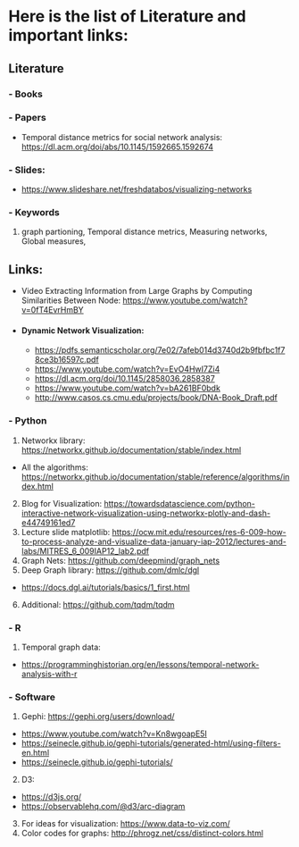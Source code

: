 # Here is the list of Literature and important links:

## Literature

### - Books

### - Papers

* Temporal distance metrics for social network analysis: https://dl.acm.org/doi/abs/10.1145/1592665.1592674

### - Slides:
  * https://www.slideshare.net/freshdatabos/visualizing-networks

### - Keywords
1. graph partioning, Temporal distance metrics, Measuring networks, Global measures,

## Links:
 * Video Extracting Information from Large Graphs by Computing Similarities Between Node: https://www.youtube.com/watch?v=0fT4EvrHmBY

* #### Dynamic Network Visualization:
  * https://pdfs.semanticscholar.org/7e02/7afeb014d3740d2b9fbfbc1f78ce3b16597c.pdf
  * https://www.youtube.com/watch?v=EvO4HwI7Zi4
  * https://dl.acm.org/doi/10.1145/2858036.2858387
  * https://www.youtube.com/watch?v=bA261BF0bdk
  * http://www.casos.cs.cmu.edu/projects/book/DNA-Book_Draft.pdf


### - Python

1. Networkx library: https://networkx.github.io/documentation/stable/index.html
* All the algorithms: https://networkx.github.io/documentation/stable/reference/algorithms/index.html
2. Blog for Visualization: https://towardsdatascience.com/python-interactive-network-visualization-using-networkx-plotly-and-dash-e44749161ed7
3. Lecture slide matplotlib: https://ocw.mit.edu/resources/res-6-009-how-to-process-analyze-and-visualize-data-january-iap-2012/lectures-and-labs/MITRES_6_009IAP12_lab2.pdf
4. Graph Nets: https://github.com/deepmind/graph_nets
5. Deep Graph library: https://github.com/dmlc/dgl
  * https://docs.dgl.ai/tutorials/basics/1_first.html

6. Additional: https://github.com/tqdm/tqdm

### - R

1. Temporal graph data:
  * https://programminghistorian.org/en/lessons/temporal-network-analysis-with-r

### - Software

1. Gephi: https://gephi.org/users/download/
  * https://www.youtube.com/watch?v=Kn8wgoapE5I
  * https://seinecle.github.io/gephi-tutorials/generated-html/using-filters-en.html
  * https://seinecle.github.io/gephi-tutorials/

2. D3:
  * https://d3js.org/
  * https://observablehq.com/@d3/arc-diagram

3. For ideas for visualization: https://www.data-to-viz.com/
4. Color codes for graphs: http://phrogz.net/css/distinct-colors.html
